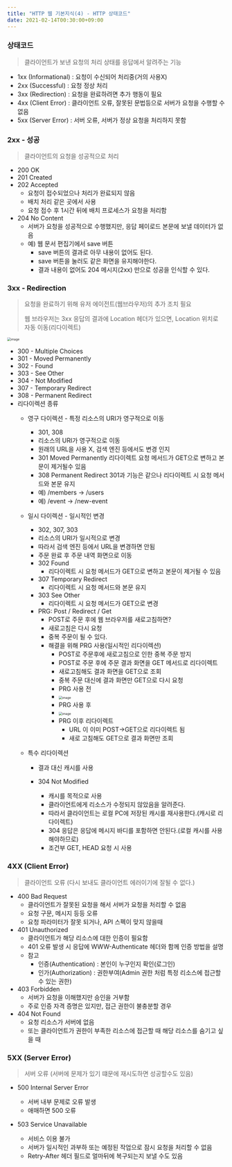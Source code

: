 ```yaml
---
title: "HTTP 웹 기본지식(4) - HTTP 상태코드"
date: 2021-02-14T00:30:00+09:00
---
```




### 상태코드

>  클라이언트가 보낸 요청의 처리 상태를 응답에서 알려주는 기능

* 1xx (Informational) : 요청이 수신되어 처리중(거의 사용X)
* 2xx (Successful) : 요청 정상 처리
* 3xx (Redirection) : 요청을 완료하려면 추가 행동이 필요
* 4xx (Client Error) : 클라이언트 오류, 잘못된 문법등으로 서버가 요청을 수행할 수 없음
* 5xx (Server Error) : 서버 오류, 서버가 정상 요청을 처리하지 못함



### 2xx - 성공

> 클라이언트의 요청을 성공적으로 처리

* 200 OK
* 201 Created
* 202 Accepted
  * 요청이 접수되었으나 처리가 완료되지 않음
  * 배치 처리 같은 곳에서 사용
  * 요청 접수 후 1시간 뒤에 배치 프로세스가 요청을 처리함
* 204 No Content
  * 서버가 요청을 성공적으로 수행했지만, 응답 페이로드 본문에 보낼 데이터가 없음
  * 예) 웹 문서 편집기에서 save 버튼
    * save 버튼의 결과로 아무 내용이 없어도 된다.
    * save 버튼을 눌러도 같은 화면을 유지해야한다.
    * 결과 내용이 없어도 204 메시지(2xx) 만으로 성공을 인식할 수 있다.



### 3xx - Redirection

> 요청을 완료하기 위해 유저 에이전트(웹브라우저)의 추가 조치 필요
>
> 웹 브라우저는 3xx 응답의 결과에 Location 헤더가 있으면, Location 위치로 자동 이동(리다이렉트)

<img src="https://user-images.githubusercontent.com/66955409/107847389-6d864880-6e2e-11eb-8133-21d4dccaa4e2.png" alt="image" style="zoom:50%;" />

* 300 - Multiple Choices
* 301 - Moved Permanently
* 302 - Found
* 303 - See Other
* 304 - Not Modified
* 307 - Temporary Redirect
* 308 - Permanent Redirect
* 리다이렉션 종류
  * 영구 다이렉션 - 특정 리소스의 URI가 영구적으로 이동
    * 301, 308
    * 리소스의 URI가 영구적으로 이동
    * 원래의 URL을 사용 X, 검색 엔진 등에서도 변경 인지
    * 301 Moved Permanently 리다이렉트 요청 메서드가 GET으로 변하고 본문이 제거될수 있음
    * 308 Permanent Redirect 301과 기능은 같으나 리다이렉트 시 요청 메서드와 본문 유지
    * 예) /members -> /users
    * 예) /event -> /new-event
  * 일시 다이렉션 - 일시적인 변경
    * 302, 307, 303
    * 리소스의 URI가 일시적으로 변경
    * 따라서 검색 엔진 등에서 URL을 변경하면 안됨
    * 주문 완료 후 주문 내역 화면으로 이동
    * 302 Found
      * 리다이렉트 시 요청 메서드가 GET으로 변하고 본문이 제거될 수 있음
    * 307 Temporary Redirect
      * 리다이렉트 시 요청 메서드와 본문 유지
    * 303 See Other
      * 리다이렉트 시 요청 메서드가 GET으로 변경
    * PRG: Post / Redirect / Get
      * POST로 주문 후에 웹 브라우저를 새로고침하면?
      * 새로고침은 다시 요청
      * 중복 주문이 될 수 있다.
      * 해결을 위해 PRG 사용(일시적인 리다이렉션)
        * POST로 주문후에 새로고침으로 인한 중복 주문 방지
        * POST로 주문 후에 주문 결과 화면을 GET 메서드로 리다이렉트
        * 새로고침해도 결과 화면을 GET으로 조회
        * 중복 주문 대신에 결과 화면만 GET으로 다시 요청
        * PRG 사용 전
        * <img src="https://user-images.githubusercontent.com/66955409/107854104-151a6f80-6e5d-11eb-8054-8fa09806c1da.png" alt="image" style="zoom:50%;" />
        * PRG 사용 후
        * <img src="https://user-images.githubusercontent.com/66955409/107854130-43984a80-6e5d-11eb-87f9-df9405c5be24.png" alt="image" style="zoom:50%;" />
        * PRG 이후 리다이렉트
          * URL 이 이미 POST->GET으로 리다이렉트 됨
          * 새로 고침해도 GET으로 결과 화면만 조회
  * 특수 리다이렉션
    
    * 결과 대신 캐시를 사용
    
    * 304 Not Modified
    
      * 캐시를 목적으로 사용
      * 클라이언트에게 리소스가 수정되지 않았음을 알려준다.
      * 따라서 클라이언트는 로컬 PC에 저장된 캐시를 재사용한다.(캐시로 리다이렉트)
      * 304 응답은 응답에 메시지 바디를 포함하면 안된다.(로컬 캐시를 사용해야하므로)
      * 조건부 GET, HEAD 요청 시 사용
    
      
    

### 4XX (Client Error)

> 클라이언트 오류 (다시 보내도 클라이언트 에러이기에 잘될 수 없다.)

* 400 Bad Request
  * 클라이언트가 잘못된 요청을 해서 서버가 요청을 처리할 수 없음
  * 요청 구문, 메시지 등등 오류
  * 요청 파라미터가 잘못 되거나, API 스펙이 맞지 않을때
* 401 Unauthorized
  * 클라이언트가 해당 리소스에 대한 인증이 필요함
  * 401 오류 발생 시 응답에 WWW-Authenticate 헤더와 함께 인증 방법을 설명
  * 참고
    * 인증(Authentication) : 본인이 누구인지 확인(로그인)
    * 인가(Authorization)  : 권한부여(Admin 권한 처럼 특정 리소스에 접근할 수 있는 권한)
* 403 Forbidden
  * 서버가 요청을 이해했지만 승인을 거부함
  * 주로 인증 자격 증명은 있지만, 접근 권한이 불충분할 경우
* 404 Not Found
  * 요청 리소스가 서버에 없음
  * 또는 클라이언트가 권한이 부족한 리소스에 접근할 때 해당 리소스를 숨기고 싶을 때



### 5XX (Server Error)

> 서버 오류 (서버에 문제가 있기 떄문에 재시도하면 성공할수도 있음)

* 500 Internal Server Error
  * 서버 내부 문제로 오류 발생
  * 애매하면 500 오류

* 503 Service Unavailable
  * 서비스 이용 불가
  * 서버가 일시적인 과부하 또는 예정된 작업으로 잠시 요청을 처리할 수 없음
  * Retry-After 헤더 필드로 얼마뒤에 복구되는지 보낼 수도 있음